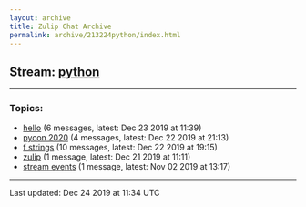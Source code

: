 ```yaml
---
layout: archive
title: Zulip Chat Archive
permalink: archive/213224python/index.html
---
```


## Stream: [python](https://programmers.zulipchat.com/archive/213224python/index.html)
---

### Topics:

* [hello](47413hello.html) (6 messages, latest: Dec 23 2019 at 11:39)
* [pycon 2020](34382pycon2020.html) (4 messages, latest: Dec 22 2019 at 21:13)
* [f strings](44113fstrings.html) (10 messages, latest: Dec 22 2019 at 19:15)
* [zulip](12309zulip.html) (1 message, latest: Dec 21 2019 at 11:11)
* [stream events](95106streamevents.html) (1 message, latest: Nov 02 2019 at 13:17)

<hr><p>Last updated: Dec 24 2019 at 11:34 UTC</p>